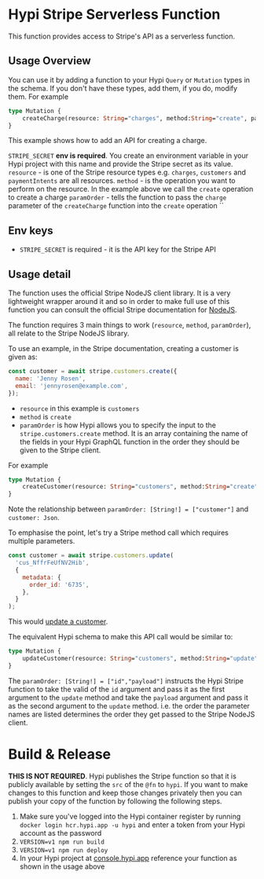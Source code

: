 # Hypi Stripe Serverless Function

This function provides access to Stripe's API as a serverless function.

## Usage Overview

You can use it by adding a function to your Hypi `Query` or `Mutation` types in the schema.
If you don't have these types, add them, if you do, modify them. For example

```graphql
type Mutation {
    createCharge(resource: String="charges", method:String="create", paramOrder: [String!] = ["charge"], charge: Json): Json @fn(name: "stripe", version: "v1", src: "hypi", env: ["STRIPE_SECRET"])
}
```

This example shows how to add an API for creating a charge.

`STRIPE_SECRET` **env is required**. You create an environment variable in your Hypi project with this name and provide the Stripe secret as its value.
`resource` - is one of the Stripe resource types e.g. `charges`, `customers` and `paymentIntents` are all resources.
`method` - is the operation you want to perform on the resource. In the example above we call the `create` operation to create a charge
`paramOrder` - tells the function to pass the `charge` parameter of the `createCharge` function into the `create` operation
``

## Env keys

* `STRIPE_SECRET` is required - it is the API key for the Stripe API

## Usage detail

The function uses the official Stripe NodeJS client library.
It is a very lightweight wrapper around it and so in order to make full use of this function you can consult the official Stripe documentation for [NodeJS](https://stripe.com/docs/api?lang=node).

The function requires 3 main things to work (`resource`, `method`, `paramOrder`), all relate to the Stripe NodeJS library.

To use an example, in the Stripe documentation, creating a customer is given as:

```javascript
const customer = await stripe.customers.create({
  name: 'Jenny Rosen',
  email: 'jennyrosen@example.com',
});
```

* `resource` in this example is `customers`
* `method` is `create`
* `paramOrder` is how Hypi allows you to specify the input to the `stripe.customers.create` method. It is an array containing the name of the fields in your Hypi GraphQL function in the order they should be given to the Stripe client.

For example
```graphql
type Mutation {
    createCustomer(resource: String="customers", method:String="create", paramOrder: [String!] = ["customer"], customer: Json): Json @fn(name: "stripe", version: "v1", src: "hypi", env: ["STRIPE_SECRET"])
}
```

Note the relationship between `paramOrder: [String!] = ["customer"]` and ` customer: Json`.

To emphasise the point, let's try a Stripe method call which requires multiple parameters.

```javascript
const customer = await stripe.customers.update(
  'cus_NffrFeUfNV2Hib',
  {
    metadata: {
      order_id: '6735',
    },
  }
);
```
This would [update a customer](https://stripe.com/docs/api/customers/update).

The equivalent Hypi schema to make this API call would be similar to:
```graphql
type Mutation {
    updateCustomer(resource: String="customers", method:String="update", paramOrder: [String!] = ["id","payload"], id: String!, payload: Json!): Json @fn(name: "stripe", version: "v1", src: "hypi", env: ["STRIPE_SECRET"])
}
```

The `paramOrder: [String!] = ["id","payload"]` instructs the Hypi Stripe function to take the valid of the `id` argument and pass it as the first argument to the `update` method and take the `payload` argument and pass it as the second argument to the `update` method.
i.e. the order the parameter names are listed determines the order they get passed to the Stripe NodeJS client.

# Build & Release

**THIS IS NOT REQUIRED**. Hypi publishes the Stripe function so that it is publicly available by setting the `src` of the `@fn` to `hypi`.
If you want to make changes to this function and keep those changes privately then you can publish your copy of the function by following the following steps.

1. Make sure you've logged into the Hypi container register by running `docker login hcr.hypi.app -u hypi` and enter a token from your Hypi account as the password
2. `VERSION=v1 npm run build`
3. `VERSION=v1 npm run deploy`
4. In your Hypi project at [console.hypi.app](https://console.hypi.app) reference your function as shown in the usage above
